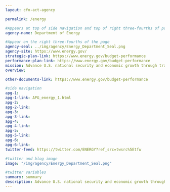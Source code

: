 ```yaml
---
layout: cfo-act-agency

permalink: /energy

#Appears at top of side navigation and top of right three-fourths of page
agency-name: Department of Energy

#Appear on the right three-fourths of the page
agency-seal: ../img/agency/Energy_Department_Seal.png
agency-site: https://www.energy.gov/
strategic-plan-link: https://www.energy.gov/budget-performance
performance-plan-link: https://www.energy.gov/budget-performance
mission: Advance U.S. national security and economic growth through transformative science and technology innovation that promotes affordable and reliable energy through market solutions and meets our nuclear security and environmental cleanup challenges.
overview:

other-documents-link: https://www.energy.gov/budget-performance

#side navigation
apg-1:
apg-1-link: APG_energy_1.html
apg-2:
apg-2-link:
apg-3:
apg-3-link:
apg-4:
apg-4-link:
apg-5:
apg-5-link:
apg-6:
apg-6-link:
twitter-feed: https://twitter.com/ENERGY?ref_src=twsrc%5Etfw

#twitter and blog image
image: "/img/agency/Energy_Department_Seal.png"

#twitter variables
summary: summary
description: Advance U.S. national security and economic growth through scientific and technological innovation to promote affordable and reliable energy through market solutions.
---
```

